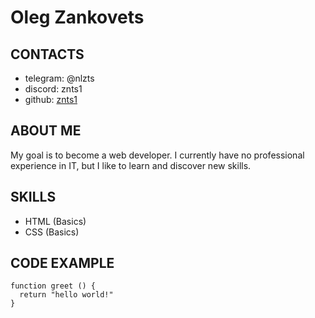 # Oleg Zankovets

## CONTACTS
- telegram: @nlzts
- discord: znts1
- github: [znts1](https://github.com/znts1)

##  ABOUT ME
My goal is to become a web developer. I currently have no professional experience in IT, but I like to learn and discover new skills.

## SKILLS
- HTML (Basics)
- CSS (Basics)

## CODE EXAMPLE
```
function greet () {
  return "hello world!"
}
```


